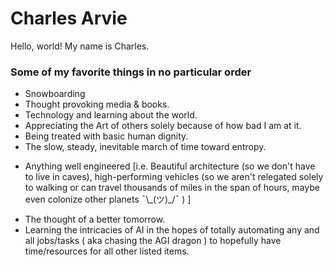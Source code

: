 <!DOCTYPE html>
<html>
  <head>
  <!-- Metadata goes here -->

  <!-- Title -->
   <title>Charles Arvie</title>

  <!-- CSS Links -->

  <!-- Other abstractions -->
  </head>

  <body>
    <!-- Content goes here -->
   <h1> Charles Arvie </h1>
   <p> Hello, world! My name is Charles. </p>

   <h3> Some of my favorite things in no particular order </h3>
   <!--Unordered list  -->
<ul>
    <li> Snowboarding </li>
    <li> Thought provoking media & books. </li>
    <li> Technology and learning about the world. </li> 
    <li> Appreciating the Art of others solely because of how bad I am at it. </li>
    <li> Being treated with basic human dignity. </li>
    <li> The slow, steady, inevitable march of time toward entropy.</li>
    <li> <p>Anything well engineered [i.e. Beautiful architecture (so we don't have to live in caves), high-performing vehicles (so we aren't relegated solely to walking or can travel thousands of miles in the span of hours, maybe even colonize other planets ¯\_(ツ)_/¯ ) ] </p> </li>
    <li> The thought of a better tomorrow. </li>
    <li> Learning the intricacies of AI in the hopes of totally automating any and all jobs/tasks ( aka chasing the AGI dragon ) to hopefully have time/resources for all other listed items. </li>
   </ul>
      
  </body>
</html>
